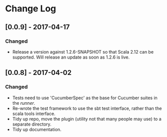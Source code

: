 # Change Log

## [0.0.9] - 2017-04-17
### Changed
- Release a version against 1.2.6-SNAPSHOT so that Scala 2.12 can be supported.
  Will release an update as soon as 1.2.6 is live.

## [0.0.8] - 2017-04-02
### Changed
- Tests need to use 'CucumberSpec' as the base for Cucumber suites in the
  _runner_.
- Re-wrote the test framework to use the sbt test interface, rather than the
  scala tools interface.
- Tidy up repo, move the plugin (utility not that many people may use) to 
  a separate directory.
- Tidy up documentation.


